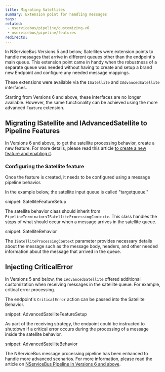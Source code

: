 ```yaml
---
title: Migrating Satellites
summary: Extension point for handling messages
tags: 
related:
 - nservicebus/pipeline/customizing-v6
 - nservicebus/pipeline/features
redirects:
---
```


In NServiceBus Versions 5 and below, Satellites were extension points to handle messages that arrive in different queues other than the endpoint's main queue. This extension point came in handy when the robustness of a separate queue was needed without having to create and setup a brand new Endpoint and configure any needed message mappings.

These extensions were available via the `ISatellite` and `IAdvancedSatellite` interfaces.

Starting from Versions 6 and above, these interfaces are no longer available. However, the same functionality can be achieved using the more advanced `Feature` extension. 


## Migrating ISatellite and IAdvancedSatellite to Pipeline Features

In Versions 6 and above, to get the satellite processing behavior, create a new feature. For more details, please read this article [to create a new feature and enabling it](/nservicebus/pipeline/features.md#feature-api).


### Configuring the Satellite feature

Once the feature is created, it needs to be configured using a message pipeline behavior.

In the example below, the satellite input queue is called "targetqueue." 
       
snippet: SatelliteFeatureSetup

The satellite behavior class should inherit from `PipelineTerminator<ISatelliteProcessingContext>`. This class handles the steps of what should occur when a message arrives in the satellite queue. 

snippet: SatelliteBehavior

The `ISatelliteProcessingContext` parameter provides necessary details about the message such as the message body, headers, and other needed information about the message that arrived in the queue. 


## Injecting CriticalError

In Versions 5 and below, the `IAdvancedSatellite` offered additional customization when receiving messages in the satellite queue. For example, critical error processing. 

The endpoint's `CriticalError` action can be passed into the Satellite Behavior.

snippet: AdvancedSatelliteFeatureSetup

As part of the receiving strategy, the endpoint could be instructed to shutdown if a critical error occurs during the processing of a message inside the satellite behavior. 
 
snippet: AdvancedSatelliteBehavior

The NServiceBus message processing pipeline has been enhanced to handle more advanced scenarios. For more information, please read the article on [NServiceBus Pipeline In Versions 6 and above](/nservicebus/pipeline/customizing-v6.md).